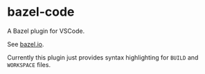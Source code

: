 # bazel-code
A Bazel plugin for VSCode.

See [bazel.io](https://www.bazel.io/).

Currently this plugin just provides syntax highlighting for `BUILD` and
`WORKSPACE` files.
